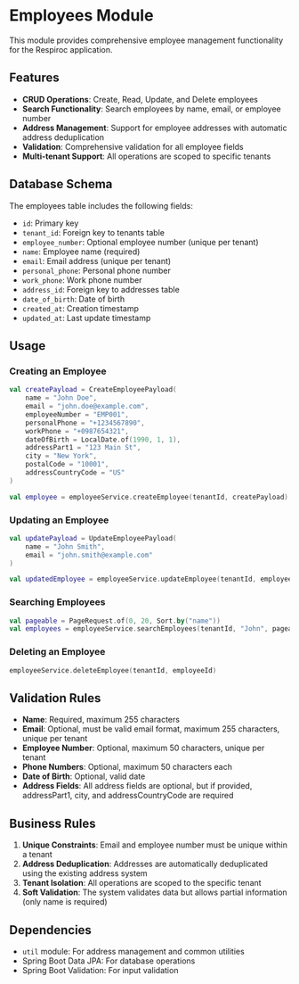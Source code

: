 # Employees Module

This module provides comprehensive employee management functionality for the Respiroc application.

## Features

- **CRUD Operations**: Create, Read, Update, and Delete employees
- **Search Functionality**: Search employees by name, email, or employee number
- **Address Management**: Support for employee addresses with automatic address deduplication
- **Validation**: Comprehensive validation for all employee fields
- **Multi-tenant Support**: All operations are scoped to specific tenants

## Database Schema

The employees table includes the following fields:

- `id`: Primary key
- `tenant_id`: Foreign key to tenants table
- `employee_number`: Optional employee number (unique per tenant)
- `name`: Employee name (required)
- `email`: Email address (unique per tenant)
- `personal_phone`: Personal phone number
- `work_phone`: Work phone number
- `address_id`: Foreign key to addresses table
- `date_of_birth`: Date of birth
- `created_at`: Creation timestamp
- `updated_at`: Last update timestamp

## Usage

### Creating an Employee

```kotlin
val createPayload = CreateEmployeePayload(
    name = "John Doe",
    email = "john.doe@example.com",
    employeeNumber = "EMP001",
    personalPhone = "+1234567890",
    workPhone = "+0987654321",
    dateOfBirth = LocalDate.of(1990, 1, 1),
    addressPart1 = "123 Main St",
    city = "New York",
    postalCode = "10001",
    addressCountryCode = "US"
)

val employee = employeeService.createEmployee(tenantId, createPayload)
```

### Updating an Employee

```kotlin
val updatePayload = UpdateEmployeePayload(
    name = "John Smith",
    email = "john.smith@example.com"
)

val updatedEmployee = employeeService.updateEmployee(tenantId, employeeId, updatePayload)
```

### Searching Employees

```kotlin
val pageable = PageRequest.of(0, 20, Sort.by("name"))
val employees = employeeService.searchEmployees(tenantId, "John", pageable)
```

### Deleting an Employee

```kotlin
employeeService.deleteEmployee(tenantId, employeeId)
```

## Validation Rules

- **Name**: Required, maximum 255 characters
- **Email**: Optional, must be valid email format, maximum 255 characters, unique per tenant
- **Employee Number**: Optional, maximum 50 characters, unique per tenant
- **Phone Numbers**: Optional, maximum 50 characters each
- **Date of Birth**: Optional, valid date
- **Address Fields**: All address fields are optional, but if provided, addressPart1, city, and addressCountryCode are required

## Business Rules

1. **Unique Constraints**: Email and employee number must be unique within a tenant
2. **Address Deduplication**: Addresses are automatically deduplicated using the existing address system
3. **Tenant Isolation**: All operations are scoped to the specific tenant
4. **Soft Validation**: The system validates data but allows partial information (only name is required)

## Dependencies

- `util` module: For address management and common utilities
- Spring Boot Data JPA: For database operations
- Spring Boot Validation: For input validation
